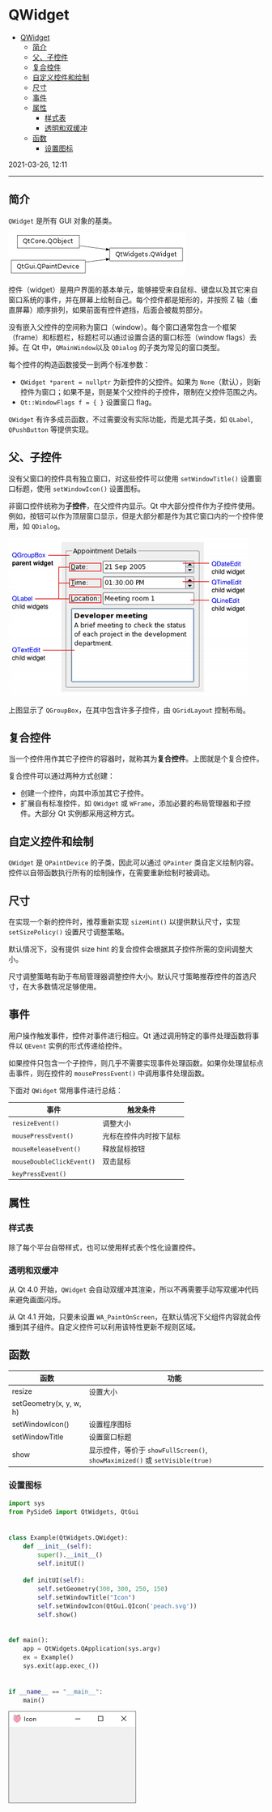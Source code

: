 # QWidget

- [QWidget](#qwidget)
  - [简介](#简介)
  - [父、子控件](#父子控件)
  - [复合控件](#复合控件)
  - [自定义控件和绘制](#自定义控件和绘制)
  - [尺寸](#尺寸)
  - [事件](#事件)
  - [属性](#属性)
    - [样式表](#样式表)
    - [透明和双缓冲](#透明和双缓冲)
  - [函数](#函数)
    - [设置图标](#设置图标)

2021-03-26, 12:11
***

## 简介

`QWidget` 是所有 GUI 对象的基类。

![](images/2021-03-26-10-49-20.png)

控件（widget）是用户界面的基本单元，能够接受来自鼠标、键盘以及其它来自窗口系统的事件，并在屏幕上绘制自己。每个控件都是矩形的，并按照 Z 轴（垂直屏幕）顺序排列，如果前面有控件遮挡，后面会被裁剪部分。

没有嵌入父控件的空间称为窗口（window）。每个窗口通常包含一个框架（frame）和标题栏，标题栏可以通过设置合适的窗口标签（window flags）去掉。在 Qt 中，`QMainWindow`以及 `QDialog` 的子类为常见的窗口类型。

每个控件的构造函数接受一到两个标准参数：

- `QWidget *parent = nullptr` 为新控件的父控件。如果为 `None`（默认），则新控件为窗口；如果不是，则是某个父控件的子控件，限制在父控件范围之内。
- `Qt::WindowFlags f = { }` 设置窗口 flag。

`QWidget` 有许多成员函数，不过需要没有实际功能，而是尤其子类，如 `QLabel`, `QPushButton` 等提供实现。

## 父、子控件

没有父窗口的控件具有独立窗口，对这些控件可以使用 `setWindowTitle()` 设置窗口标题，使用 `setWindowIcon()` 设置图标。

非窗口控件统称为**子控件**，在父控件内显示。Qt 中大部分控件作为子控件使用。例如，按钮可以作为顶层窗口显示，但是大部分都是作为其它窗口内的一个控件使用，如 `QDialog`。

![](images/2021-03-26-12-17-13.png)

上图显示了 `QGroupBox`，在其中包含许多子控件，由 `QGridLayout` 控制布局。

## 复合控件

当一个控件用作其它子控件的容器时，就称其为**复合控件**。上图就是个复合控件。

复合控件可以通过两种方式创建：

- 创建一个控件，向其中添加其它子控件。
- 扩展自有标准控件，如 `QWidget` 或 `WFrame`，添加必要的布局管理器和子控件。大部分 Qt 实例都采用这种方式。

## 自定义控件和绘制

`QWidget` 是 `QPaintDevice` 的子类，因此可以通过 `QPainter` 类自定义绘制内容。控件以自带函数执行所有的绘制操作，在需要重新绘制时被调动。

## 尺寸

在实现一个新的控件时，推荐重新实现 `sizeHint()` 以提供默认尺寸，实现 `setSizePolicy()` 设置尺寸调整策略。

默认情况下，没有提供 size hint 的复合控件会根据其子控件所需的空间调整大小。

尺寸调整策略有助于布局管理器调整控件大小。默认尺寸策略推荐控件的首选尺寸，在大多数情况足够使用。

## 事件

用户操作触发事件，控件对事件进行相应。Qt 通过调用特定的事件处理函数将事件以 `QEvent` 实例的形式传递给控件。

如果控件只包含一个子控件，则几乎不需要实现事件处理函数。如果你处理鼠标点击事件，则在控件的 `mousePressEvent()` 中调用事件处理函数。

下面对 `QWidget` 常用事件进行总结：

|事件|触发条件|
|---|---|
|`resizeEvent()`|调整大小|
|`mousePressEvent()`|光标在控件内时按下鼠标|
|`mouseReleaseEvent()`|释放鼠标按钮|
|`mouseDoubleClickEvent()`|双击鼠标|
|`keyPressEvent()`|

## 属性

### 样式表

除了每个平台自带样式，也可以使用样式表个性化设置控件。

### 透明和双缓冲

从 Qt 4.0 开始，`QWidget` 会自动双缓冲其渲染，所以不再需要手动写双缓冲代码来避免画面闪烁。

从 Qt 4.1 开始，只要未设置 `WA_PaintOnScreen`，在默认情况下父组件内容就会传播到其子组件。自定义控件可以利用该特性更新不规则区域。

## 函数

|函数|功能|
|---|---|
|resize|设置大小|
|setGeometry(x, y, w, h)||
|setWindowIcon()|设置程序图标|
|setWindowTitle|设置窗口标题|
|show|显示控件，等价于 `showFullScreen()`, `showMaximized()` 或 `setVisible(true)`|

### 设置图标

```py
import sys
from PySide6 import QtWidgets, QtGui


class Example(QtWidgets.QWidget):
    def __init__(self):
        super().__init__()
        self.initUI()

    def initUI(self):
        self.setGeometry(300, 300, 250, 150)
        self.setWindowTitle("Icon")
        self.setWindowIcon(QtGui.QIcon('peach.svg'))
        self.show()


def main():
    app = QtWidgets.QApplication(sys.argv)
    ex = Example()
    sys.exit(app.exec_())


if __name__ == "__main__":
    main()
```

![](images/2021-03-26-13-33-51.png)